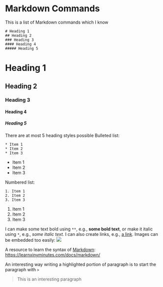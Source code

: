 # Markdown Commands
This is a list of Markdown commands which I know
```
# Heading 1
## Heading 2
### Heading 3
#### Heading 4
##### Heading 5
```
# Heading 1
## Heading 2
### Heading 3
#### Heading 4
##### Heading 5
There are at most 5 heading styles possible
Bulleted list:
```
* Item 1
* Item 2
* Item 3
```
* Item 1
* Item 2
* Item 3

Numbered list:
```
1. Item 1
2. Item 2
3. Item 3
```
1. Item 1
2. Item 2
3. Item 3

I can make some text bold using `**`, e.g., **some bold text**, or make it italic using `*`, e.g., *some italic text.* I can also create links, e.g., [a link](https://jovian.ai). Images can be embedded too easily:
![](https://i.imgur.com/3gjZMYK.png)

A resource to learn the syntax of [Markdown](https://learnxinyminutes.com/docs/markdown/): https://learnxinyminutes.com/docs/markdown/

An interesting way writing a highlighted portion of paragraph is to start the paragraph with `> ` 

> This is an interesting paragraph
